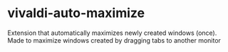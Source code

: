 # vivaldi-auto-maximize
Extension that automatically maximizes newly created windows (once).  
Made to maximize windows created by dragging tabs to another monitor
